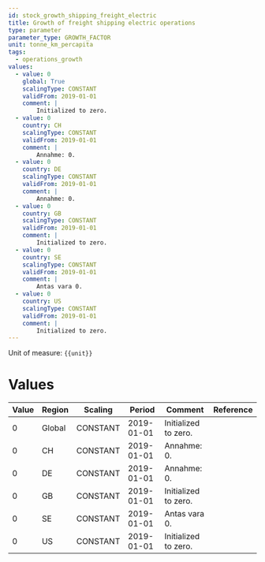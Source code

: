 ```yaml
---
id: stock_growth_shipping_freight_electric
title: Growth of freight shipping electric operations
type: parameter
parameter_type: GROWTH_FACTOR
unit: tonne_km_percapita
tags:
  - operations_growth
values:
  - value: 0
    global: True
    scalingType: CONSTANT
    validFrom: 2019-01-01
    comment: |
        Initialized to zero.
  - value: 0
    country: CH
    scalingType: CONSTANT
    validFrom: 2019-01-01
    comment: |
        Annahme: 0.
  - value: 0
    country: DE
    scalingType: CONSTANT
    validFrom: 2019-01-01
    comment: |
        Annahme: 0.
  - value: 0
    country: GB
    scalingType: CONSTANT
    validFrom: 2019-01-01
    comment: |
        Initialized to zero.
  - value: 0
    country: SE
    scalingType: CONSTANT
    validFrom: 2019-01-01
    comment: |
        Antas vara 0.
  - value: 0
    country: US
    scalingType: CONSTANT
    validFrom: 2019-01-01
    comment: |
        Initialized to zero.
---
```



Unit of measure: `{{unit}}`


# Values


| Value | Region | Scaling | Period | Comment | Reference |
|-------|--------|---------|--------|---------|-----------|
| 0 | Global | CONSTANT | 2019-01-01 | Initialized to zero. |  |
| 0 | CH | CONSTANT | 2019-01-01 | Annahme: 0. |  |
| 0 | DE | CONSTANT | 2019-01-01 | Annahme: 0. |  |
| 0 | GB | CONSTANT | 2019-01-01 | Initialized to zero. |  |
| 0 | SE | CONSTANT | 2019-01-01 | Antas vara 0. |  |
| 0 | US | CONSTANT | 2019-01-01 | Initialized to zero. |  |


